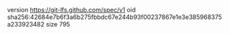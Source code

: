 version https://git-lfs.github.com/spec/v1
oid sha256:42684e7b6f3a6b275fbbdc67e244b93f00237867e1e3e385968375a233923482
size 795

